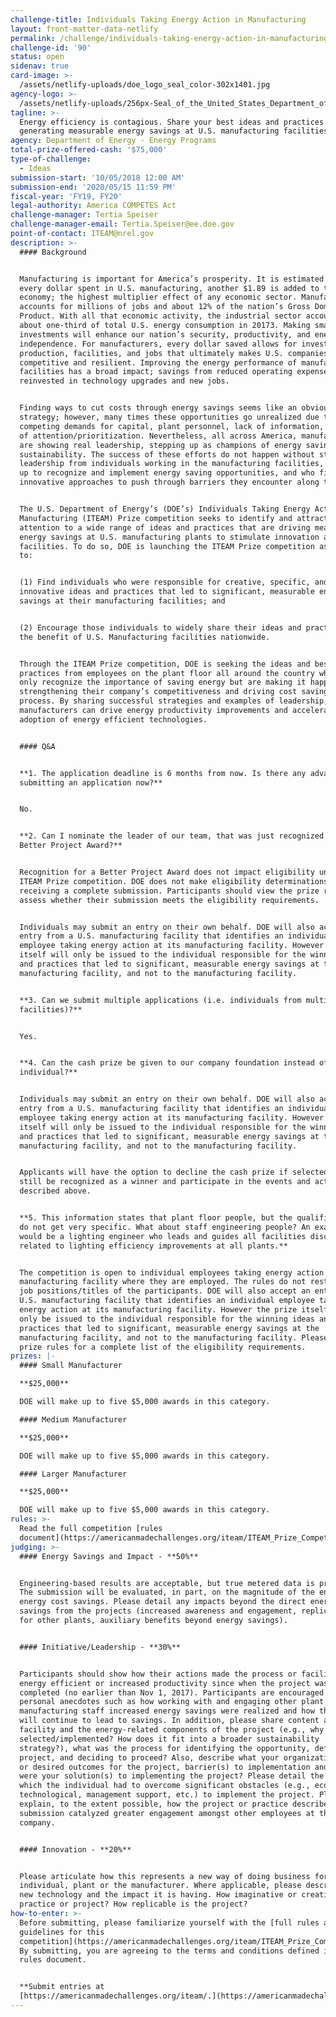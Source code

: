 ```yaml
---
challenge-title: Individuals Taking Energy Action in Manufacturing
layout: front-matter-data-netlify
permalink: /challenge/individuals-taking-energy-action-in-manufacturing-iteam/
challenge-id: '90'
status: open
sidenav: true
card-image: >-
  /assets/netlify-uploads/doe_logo_seal_color-302x1401.jpg
agency-logo: >-
  /assets/netlify-uploads/256px-Seal_of_the_United_States_Department_of_Energy.png
tagline: >-
  Energy efficiency is contagious. Share your best ideas and practices for
  generating measurable energy savings at U.S. manufacturing facilities.
agency: Department of Energy - Energy Programs
total-prize-offered-cash: '$75,000'
type-of-challenge:
  - Ideas
submission-start: '10/05/2018 12:00 AM'
submission-end: '2020/05/15 11:59 PM'
fiscal-year: 'FY19, FY20'
legal-authority: America COMPETES Act
challenge-manager: Tertia Speiser
challenge-manager-email: Tertia.Speiser@ee.doe.gov
point-of-contact: ITEAM@nrel.gov
description: >-
  #### Background


  Manufacturing is important for America’s prosperity. It is estimated that for
  every dollar spent in U.S. manufacturing, another $1.89 is added to the
  economy; the highest multiplier effect of any economic sector. Manufacturing
  accounts for millions of jobs and about 12% of the nation’s Gross Domestic
  Product. With all that economic activity, the industrial sector accounted for
  about one-third of total U.S. energy consumption in 20173. Making smart energy
  investments will enhance our nation’s security, productivity, and energy
  independence. For manufacturers, every dollar saved allows for investment in
  production, facilities, and jobs that ultimately makes U.S. companies more
  competitive and resilient. Improving the energy performance of manufacturing
  facilities has a broad impact; savings from reduced operating expenses can be
  reinvested in technology upgrades and new jobs.


  Finding ways to cut costs through energy savings seems like an obvious
  strategy; however, many times these opportunities go unrealized due to
  competing demands for capital, plant personnel, lack of information, or lack
  of attention/prioritization. Nevertheless, all across America, manufacturers
  are showing real leadership, stepping up as champions of energy savings and
  sustainability. The success of these efforts do not happen without strong
  leadership from individuals working in the manufacturing facilities, who step
  up to recognize and implement energy saving opportunities, and who find
  innovative approaches to push through barriers they encounter along the way.


  The U.S. Department of Energy’s (DOE’s) Individuals Taking Energy Action in
  Manufacturing (ITEAM) Prize competition seeks to identify and attract
  attention to a wide range of ideas and practices that are driving measureable
  energy savings at U.S. manufacturing plants to stimulate innovation at other
  facilities. To do so, DOE is launching the ITEAM Prize competition as a means
  to:


  (1) Find individuals who were responsible for creative, specific, and
  innovative ideas and practices that led to significant, measurable energy
  savings at their manufacturing facilities; and


  (2) Encourage those individuals to widely share their ideas and practices for
  the benefit of U.S. Manufacturing facilities nationwide.


  Through the ITEAM Prize competition, DOE is seeking the ideas and best
  practices from employees on the plant floor all around the country who not
  only recognize the importance of saving energy but are making it happen,
  strengthening their company’s competitiveness and driving cost savings in the
  process. By sharing successful strategies and examples of leadership, more
  manufacturers can drive energy productivity improvements and accelerate the
  adoption of energy efficient technologies.


  #### Q&A


  **1. The application deadline is 6 months from now. Is there any advantage to
  submitting an application now?**


  No.


  **2. Can I nominate the leader of our team, that was just recognized for a
  Better Project Award?**


  Recognition for a Better Project Award does not impact eligibility under the
  ITEAM Prize competition. DOE does not make eligibility determinations prior to
  receiving a complete submission. Participants should view the prize rules and
  assess whether their submission meets the eligibility requirements.


  Individuals may submit an entry on their own behalf. DOE will also accept an
  entry from a U.S. manufacturing facility that identifies an individual
  employee taking energy action at its manufacturing facility. However the prize
  itself will only be issued to the individual responsible for the winning ideas
  and practices that led to significant, measurable energy savings at the
  manufacturing facility, and not to the manufacturing facility.


  **3. Can we submit multiple applications (i.e. individuals from multiple
  facilities)?**


  Yes.


  **4. Can the cash prize be given to our company foundation instead of the
  individual?**


  Individuals may submit an entry on their own behalf. DOE will also accept an
  entry from a U.S. manufacturing facility that identifies an individual
  employee taking energy action at its manufacturing facility. However the prize
  itself will only be issued to the individual responsible for the winning ideas
  and practices that led to significant, measurable energy savings at the
  manufacturing facility, and not to the manufacturing facility.


  Applicants will have the option to decline the cash prize if selected and
  still be recognized as a winner and participate in the events and activities
  described above.


  **5. This information states that plant floor people, but the qualifications
  do not get very specific. What about staff engineering people? An example
  would be a lighting engineer who leads and guides all facilities discussion
  related to lighting efficiency improvements at all plants.**


  The competition is open to individual employees taking energy action at the
  manufacturing facility where they are employed. The rules do not restrict the
  job positions/titles of the participants. DOE will also accept an entry from a
  U.S. manufacturing facility that identifies an individual employee taking
  energy action at its manufacturing facility. However the prize itself will
  only be issued to the individual responsible for the winning ideas and
  practices that led to significant, measurable energy savings at the
  manufacturing facility, and not to the manufacturing facility. Please see the
  prize rules for a complete list of the eligibility requirements.
prizes: |-
  #### Small Manufacturer

  **$25,000**

  DOE will make up to five $5,000 awards in this category.

  #### Medium Manufacturer

  **$25,000**

  DOE will make up to five $5,000 awards in this category.

  #### Larger Manufacturer

  **$25,000**

  DOE will make up to five $5,000 awards in this category.
rules: >-
  Read the full competition [rules
  document](https://americanmadechallenges.org/iteam/ITEAM_Prize_Competition_Rules.pdf).
judging: >-
  #### Energy Savings and Impact - **50%**


  Engineering-based results are acceptable, but true metered data is preferred.
  The submission will be evaluated, in part, on the magnitude of the energy and
  energy cost savings. Please detail any impacts beyond the direct energy
  savings from the projects (increased awareness and engagement, replicability
  for other plants, auxiliary benefits beyond energy savings).


  #### Initiative/Leadership - **30%**


  Participants should show how their actions made the process or facility more
  energy efficient or increased productivity since when the project was
  completed (no earlier than Nov 1, 2017). Participants are encouraged to add in
  personal anecdotes such as how working with and engaging other plant
  manufacturing staff increased energy savings were realized and how the action
  will continue to lead to savings. In addition, please share content about the
  facility and the energy-related components of the project (e.g., why it was
  selected/implemented? How does it fit into a broader sustainability
  strategy?), what was the process for identifying the opportunity, defining the
  project, and deciding to proceed? Also, describe what your organization’s goal
  or desired outcomes for the project, barrier(s) to implementation and what
  were your solution(s) to implementing the project? Please detail the extent to
  which the individual had to overcome significant obstacles (e.g., economic,
  technological, management support, etc.) to implement the project. Please
  explain, to the extent possible, how the project or practice described in the
  submission catalyzed greater engagement amongst other employees at the
  company.


  #### Innovation - **20%**


  Please articulate how this represents a new way of doing business for the
  individual, plant or the manufacturer. Where applicable, please describe the
  new technology and the impact it is having. How imaginative or creative is the
  practice or project? How replicable is the project?
how-to-enter: >-
  Before submitting, please familiarize yourself with the [full rules and
  guidelines for this
  competition](https://americanmadechallenges.org/iteam/ITEAM_Prize_Competition_Rules.pdf).
  By submitting, you are agreeing to the terms and conditions defined in that
  rules document.


  **Submit entries at
  [https://americanmadechallenges.org/iteam/.](https://americanmadechallenges.org/iteam/)**
---
```

